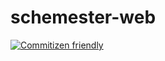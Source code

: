 # schemester-web
[![Commitizen friendly](https://img.shields.io/badge/commitizen-friendly-brightgreen.svg)](http://commitizen.github.io/cz-cli/)
